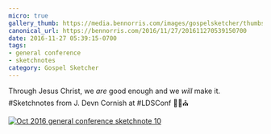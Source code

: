 ```yaml
---
micro: true
gallery_thumb: https://media.bennorris.com/images/gospelsketcher/thumbs/oct-16-1-cornish.jpg
canonical_url: https://bennorris.com/2016/11/27/201611270539150700
date: 2016-11-27 05:39:15-0700
tags:
- general conference
- sketchnotes
category: Gospel Sketcher
---
```


Through Jesus Christ, we *are* good enough and we *will* make it.
#Sketchnotes from J. Devn Cornish at #LDSConf ✍🏼⛪️

[![Oct 2016 general conference sketchnote 10](https://media.bennorris.com/images/gospelsketcher/general-conference/oct-2016/oct-16-1-cornish.jpg)](https://media.bennorris.com/images/gospelsketcher/general-conference/oct-2016/oct-16-1-cornish.jpg)